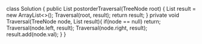 class Solution {
    public List<Integer> postorderTraversal(TreeNode root) {
        List<Integer> result = new ArrayList<>();
        Traversal(root, result);
        return result;
    }
    private void Traversal(TreeNode node, List<Integer> result){
        if(node == null) return;
        Traversal(node.left, result);
        Traversal(node.right, result);
        result.add(node.val);
    }
}
